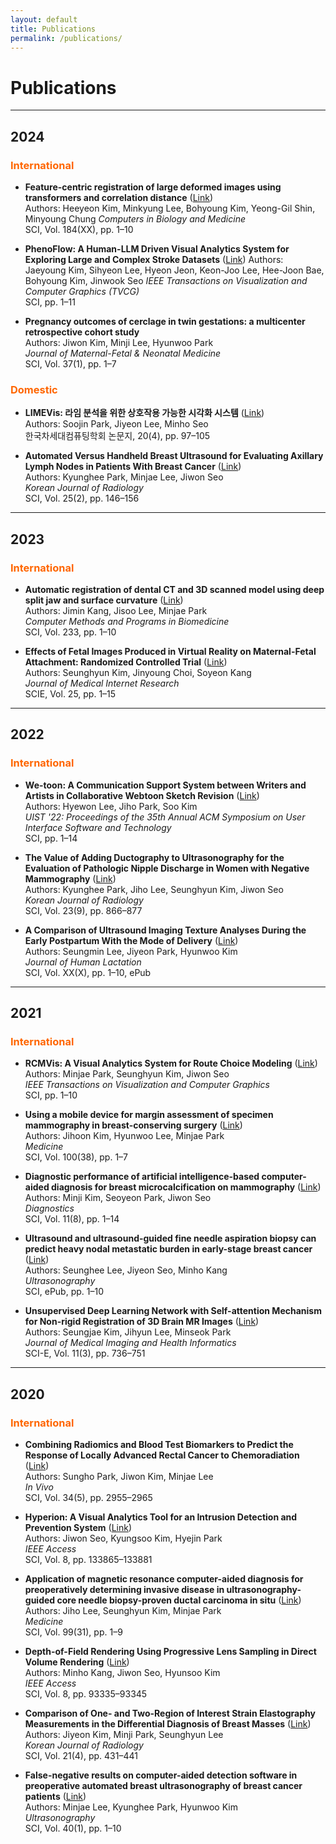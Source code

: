```yaml
---
layout: default
title: Publications
permalink: /publications/
---
```


# **Publications**

---

## 2024
### <span style="color:#FF6600;">International</span>
- **Feature-centric registration of large deformed images using transformers and correlation distance** ([Link](https://www.sciencedirect.com/science/article/abs/pii/S0010482524014410))  
  Authors: Heeyeon Kim, Minkyung Lee, Bohyoung Kim, Yeong-Gil Shin, Minyoung Chung 
  *Computers in Biology and Medicine*  
  SCI, Vol. 184(XX), pp. 1–10

- **PhenoFlow: A Human-LLM Driven Visual Analytics System for Exploring Large and Complex Stroke Datasets** ([Link]([https://doi.org/10.1109/TVCG.2021.3131824](https://arxiv.org/abs/2407.16329)))  
  Authors: Jaeyoung Kim, Sihyeon Lee, Hyeon Jeon, Keon-Joo Lee, Hee-Joon Bae, Bohyoung Kim, Jinwook Seo 
  *IEEE Transactions on Visualization and Computer Graphics (TVCG)*  
  SCI, pp. 1–11

- **Pregnancy outcomes of cerclage in twin gestations: a multicenter retrospective cohort study**  
  Authors: Jiwon Kim, Minji Lee, Hyunwoo Park  
  *Journal of Maternal-Fetal & Neonatal Medicine*  
  SCI, Vol. 37(1), pp. 1–7

### <span style="color:#FF6600;">Domestic</span>
- **LIMEVis: 라임 분석을 위한 상호작용 가능한 시각화 시스템** ([Link](https://www.earticle.net/Article/A429754))  
  Authors: Soojin Park, Jiyeon Lee, Minho Seo  
  한국차세대컴퓨팅학회 논문지, 20(4), pp. 97–105  

- **Automated Versus Handheld Breast Ultrasound for Evaluating Axillary Lymph Nodes in Patients With Breast Cancer** ([Link](https://doi.org/10.3348/kjr.2021.0850))  
  Authors: Kyunghee Park, Minjae Lee, Jiwon Seo  
  *Korean Journal of Radiology*  
  SCI, Vol. 25(2), pp. 146–156

---

## 2023
### <span style="color:#FF6600;">International</span>
- **Automatic registration of dental CT and 3D scanned model using deep split jaw and surface curvature** ([Link](https://www.sciencedirect.com/science/article/abs/pii/S0169260723001335))  
  Authors: Jimin Kang, Jisoo Lee, Minjae Park  
  *Computer Methods and Programs in Biomedicine*  
  SCI, Vol. 233, pp. 1–10

- **Effects of Fetal Images Produced in Virtual Reality on Maternal-Fetal Attachment: Randomized Controlled Trial** ([Link](https://pubmed.ncbi.nlm.nih.gov/36826976/))  
  Authors: Seunghyun Kim, Jinyoung Choi, Soyeon Kang  
  *Journal of Medical Internet Research*  
  SCIE, Vol. 25, pp. 1–15

---

## 2022
### <span style="color:#FF6600;">International</span>
- **We-toon: A Communication Support System between Writers and Artists in Collaborative Webtoon Sketch Revision** ([Link](https://doi.org/10.1145/3526113.3545612))  
  Authors: Hyewon Lee, Jiho Park, Soo Kim  
  *UIST '22: Proceedings of the 35th Annual ACM Symposium on User Interface Software and Technology*  
  SCI, pp. 1–14

- **The Value of Adding Ductography to Ultrasonography for the Evaluation of Pathologic Nipple Discharge in Women with Negative Mammography** ([Link](https://doi.org/10.3348/kjr.2021.0850))  
  Authors: Kyunghee Park, Jiho Lee, Seunghyun Kim, Jiwon Seo  
  *Korean Journal of Radiology*  
  SCI, Vol. 23(9), pp. 866–877

- **A Comparison of Ultrasound Imaging Texture Analyses During the Early Postpartum With the Mode of Delivery** ([Link](https://doi.org/10.1177/08903344221081866))  
  Authors: Seungmin Lee, Jiyeon Park, Hyunwoo Kim  
  *Journal of Human Lactation*  
  SCI, Vol. XX(X), pp. 1–10, ePub

---

## 2021
### <span style="color:#FF6600;">International</span>
- **RCMVis: A Visual Analytics System for Route Choice Modeling** ([Link](https://doi.org/10.1109/TVCG.2021.3131824))  
  Authors: Minjae Park, Seunghyun Kim, Jiwon Seo  
  *IEEE Transactions on Visualization and Computer Graphics*  
  SCI, pp. 1–10

- **Using a mobile device for margin assessment of specimen mammography in breast-conserving surgery** ([Link](https://doi.org/10.3390/diagnostics11081409))  
  Authors: Jihoon Kim, Hyunwoo Lee, Minjae Park  
  *Medicine*  
  SCI, Vol. 100(38), pp. 1–7

- **Diagnostic performance of artificial intelligence-based computer-aided diagnosis for breast microcalcification on mammography** ([Link](https://doi.org/10.3390/diagnostics11081409))  
  Authors: Minji Kim, Seoyeon Park, Jiwon Seo  
  *Diagnostics*  
  SCI, Vol. 11(8), pp. 1–14

- **Ultrasound and ultrasound-guided fine needle aspiration biopsy can predict heavy nodal metastatic burden in early-stage breast cancer** ([Link](https://www.e-ultrasonography.org/journal/view.php?doi=10.14366/usg.20143))  
  Authors: Seunghee Lee, Jiyeon Seo, Minho Kang  
  *Ultrasonography*  
  SCI, ePub, pp. 1–10

- **Unsupervised Deep Learning Network with Self-attention Mechanism for Non-rigid Registration of 3D Brain MR Images** ([Link](https://doi.org/10.1166/jmihi.2020.3345))  
  Authors: Seungjae Kim, Jihyun Lee, Minseok Park  
  *Journal of Medical Imaging and Health Informatics*  
  SCI-E, Vol. 11(3), pp. 736–751

---

## 2020
### <span style="color:#FF6600;">International</span>
- **Combining Radiomics and Blood Test Biomarkers to Predict the Response of Locally Advanced Rectal Cancer to Chemoradiation** ([Link](https://doi.org/10.1016/j.inviv.2020.05.017))  
  Authors: Sungho Park, Jiwon Kim, Minjae Lee  
  *In Vivo*  
  SCI, Vol. 34(5), pp. 2955–2965

- **Hyperion: A Visual Analytics Tool for an Intrusion Detection and Prevention System** ([Link](https://doi.org/10.1109/TVCG.2021.3131824))  
  Authors: Jiwon Seo, Kyungsoo Kim, Hyejin Park  
  *IEEE Access*  
  SCI, Vol. 8, pp. 133865–133881

- **Application of magnetic resonance computer-aided diagnosis for preoperatively determining invasive disease in ultrasonography-guided core needle biopsy-proven ductal carcinoma in situ** ([Link](https://www.ncbi.nlm.nih.gov/pmc/articles/PMC7402737/))  
  Authors: Jiho Lee, Seunghyun Kim, Minjae Park  
  *Medicine*  
  SCI, Vol. 99(31), pp. 1–9

- **Depth-of-Field Rendering Using Progressive Lens Sampling in Direct Volume Rendering** ([Link](https://www.ncbi.nlm.nih.gov/pmc/articles/PMC7402737/))  
  Authors: Minho Kang, Jiwon Seo, Hyunsoo Kim  
  *IEEE Access*  
  SCI, Vol. 8, pp. 93335–93345

- **Comparison of One- and Two-Region of Interest Strain Elastography Measurements in the Differential Diagnosis of Breast Masses** ([Link](https://www.ncbi.nlm.nih.gov/pmc/articles/PMC6315062/))  
  Authors: Jiyeon Kim, Minji Park, Seunghyun Lee  
  *Korean Journal of Radiology*  
  SCI, Vol. 21(4), pp. 431–441

- **False-negative results on computer-aided detection software in preoperative automated breast ultrasonography of breast cancer patients** ([Link](https://www.ncbi.nlm.nih.gov/pmc/articles/PMC6315062/))  
  Authors: Minjae Lee, Kyunghee Park, Hyunwoo Kim  
  *Ultrasonography*  
  SCI, Vol. 40(1), pp. 1–10
